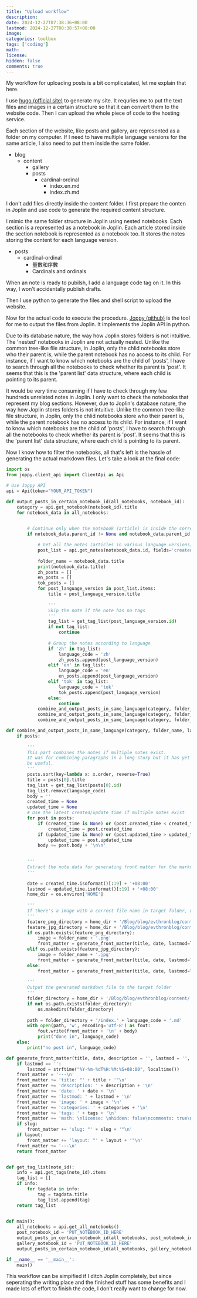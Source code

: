 ```yaml
---
title: "Upload workflow"
description: 
date: 2024-12-27T07:38:36+08:00
lastmod: 2024-12-27T08:38:57+08:00
image: 
categories: toolbox
tags: ['coding']
math: 
license: 
hidden: false
comments: true
---
```


My workflow for uploading posts is a bit complicatated, let me explain that here.

I use [hugo (official site)](https://gohugo.io) to generate my site. It requries me to put the text files and images in a certain structure so that it can convert them to the website code. Then I can upload the whole piece of code to the hosting service.

Each section of the website, like posts and gallery, are represented as a folder on my computer. If I need to have multiple language versions for the same article, I also need to put them inside the same folder.

- blog
  - content
    - gallery
    - posts
        - cardinal-ordinal
          - index.en.md
          - index.zh.md

I don't add files directly inside the content folder. I first prepare the conten in Joplin and use code to generate the required content structure.

I mimic the same folder structure in Joplin using nested notebooks. Each section is a represented as a notebook in Joplin. Each article stored inside the section notebook is represented as a notebook too. It stores the notes storing the content for each language version.

- posts
    - cardinal-ordinal
       - 量數和序數
       - Cardinals and ordinals
 
When an note is ready to pubilsh, I add a language code tag on it. In this way, I won't accidentally publish drafts. 

Then I use python to generate the files and shell script to upload the website.

Now for the actual code to execute the procedure. [Joppy (github)](https://github.com/marph91/joppy) is the tool for me to output the files from Joplin. It implements the Joplin API in python.

Due to its database nature, the way how Joplin stores folders is not intuitive. The 'nested' notebooks in Joplin are not actually nested. Unlike the common tree-like file structure, in Joplin, only the chlid notebooks store who their parent is, while the parent notebook has no access to its child. For instance, if I want to know which notebooks are the child of 'posts', I have to search through all the notebooks to check whether its parent is 'post'. It seems that this is the 'parent list' data structure, where each child is pointing to its parent.

It would be very time consuming if I have to check through my few hundreds unrelated notes in Joplin. I only want to check the notebooks that represent my blog sections. However, due to Joplin's database nature, the way how Joplin stores folders is not intuitive. Unlike the common tree-like file structure, in Joplin, only the chlid notebooks store who their parent is, while the parent notebook has no access to its child. For instance, if I want to know which notebooks are the child of 'posts', I have to search through all the notebooks to check whether its parent is 'post'. It seems that this is the 'parent list' data structure, where each child is pointing to its parent.
 
Now I know how to filter the notebooks, all that's left is the hassle of generating the actual markdown files. Let's take a look at the final code:

```python
import os
from joppy.client_api import ClientApi as Api

# Use Joppy API
api = Api(token="YOUR_API_TOKEN")

def output_posts_in_certain_notebook_id(all_notebooks, notebook_id):
    category = api.get_notebook(notebook_id).title
    for notebook_data in all_notebooks:
    

        # Continue only when the notebook (article) is inside the correct parent notebook (section)
        if notebook_data.parent_id != None and notebook_data.parent_id == notebook_id:

            # Get all the notes (articles in various language versions) inside the notebooks
            post_list = api.get_notes(notebook_data.id, fields='created_time,updated_time,body,order,title,id')
            
            folder_name = notebook_data.title
            print(notebook_data.title)
            zh_posts = []
            en_posts = []
            tok_posts = []
            for post_language_version in post_list.items:
                title = post_language_version.title
                
                '''
                Skip the note if the note has no tags
                '''
                tag_list = get_tag_list(post_language_version.id)
                if not tag_list: 
                    continue
                    
                # Group the notes according to language
                if 'zh' in tag_list: 
                    language_code = 'zh'
                    zh_posts.append(post_language_version)
                elif 'en' in tag_list:
                    language_code = 'en'
                    en_posts.append(post_language_version)
                elif 'tok' in tag_list:
                    language_code = 'tok'
                    tok_posts.append(post_language_version)
                else:
                    continue
            combine_and_output_posts_in_same_language(category, folder_name, 'zh', zh_posts)
            combine_and_output_posts_in_same_language(category, folder_name, 'en', en_posts)
            combine_and_output_posts_in_same_language(category, folder_name, 'tok', tok_posts)

def combine_and_output_posts_in_same_language(category, folder_name, language_code, posts):
    if posts:
    
        '''
        This part combines the notes if multiple notes exist.
        It was for combining paragraphs in a long story but it has yet to
        be useful.
        '''
        posts.sort(key=lambda x: x.order, reverse=True)
        title = posts[0].title
        tag_list = get_tag_list(posts[0].id)
        tag_list.remove(language_code)
        body = ''
        created_time = None
        updated_time = None
        # Use the latest created/update time if multiple notes exist 
        for post in posts:
            if (created_time is None) or (post.created_time < created_time):
                created_time = post.created_time
            if (updated_time is None) or (post.updated_time > updated_time):
                updated_time = post.updated_time
            body += post.body + '\n\n'
        

        '''
        Extract the note data for generating front matter for the markdown file
        '''
        
        date = created_time.isoformat()[:19] + '+08:00'
        lastmod = updated_time.isoformat()[:19] + '+08:00'
        home_dir = os.environ['HOME'] 
        
        '''
        If there's a image with a correct file name in target folder, use that as feature image
        '''
        feature_png_directory = home_dir + '/Blog/blog/evthronblog/content/' + category + '/' + folder_name + '/' + folder_name + '.' + 'png'
        feature_jpg_directory = home_dir + '/Blog/blog/evthronblog/content/' + category + '/' + folder_name + '/' + folder_name + '.' + 'jpg'
        if os.path.exists(feature_png_directory):
            image = folder_name + '.png'
            front_matter = generate_front_matter(title, date, lastmod=lastmod, tags=repr(tag_list), categories=category, image=image)
        elif os.path.exists(feature_jpg_directory):
            image = folder_name + '.jpg'
            front_matter = generate_front_matter(title, date, lastmod=lastmod, tags=repr(tag_list), categories=category, image=image)
        else:
            front_matter = generate_front_matter(title, date, lastmod=lastmod, tags=repr(tag_list), categories=category)
            
        '''
        Output the generated markdown file to the target folder
        '''
        folder_directory = home_dir + '/Blog/blog/evthronblog/content/' + category + '/' + folder_name
        if not os.path.exists(folder_directory):
            os.makedirs(folder_directory)
            
        path = folder_directory + '/index.' + language_code + '.md'
        with open(path, 'w', encoding='utf-8') as fout:
            fout.write(front_matter + '\n' + body)
            print("done in", language_code)
    else:
        print("no post in", language_code)

def generate_front_matter(title, date, description = '', lastmod = '', image = '', categories = '', tags = '', slug = '', layout = '') -> str:
    if lastmod == '':
        lastmod = strftime("%Y-%m-%dT%H:%M:%S+08:00", localtime())
    front_matter = '---\n'
    front_matter += 'title: "' + title + '"\n'
    front_matter += 'description: ' + description + '\n'
    front_matter += 'date: ' + date + '\n'
    front_matter += 'lastmod: ' + lastmod + '\n'
    front_matter += 'image: ' + image + '\n'
    front_matter += 'categories: ' + categories + '\n'
    front_matter += 'tags: ' + tags + '\n'
    front_matter += 'math: \nlicense: \nhidden: false\ncomments: true\n'
    if slug:
        front_matter += 'slug: "' + slug + '"\n'
    if layout:
        front_matter += 'layout: "' + layout + '"\n'
    front_matter += '---\n'
    return front_matter


def get_tag_list(note_id):
    info = api.get_tags(note_id).items
    tag_list = []
    if info:
        for tagdata in info:
            tag = tagdata.title
            tag_list.append(tag)
    return tag_list
               

def main():
    all_notebooks = api.get_all_notebooks()
    post_notebook_id = 'PUT_NOTEBOOK_ID_HERE'
    output_posts_in_certain_notebook_id(all_notebooks, post_notebook_id)
    gallery_notebook_id = 'PUT_NOTEBOOK_ID_HERE'
    output_posts_in_certain_notebook_id(all_notebooks, gallery_notebook_id)

if __name__ == '__main__':
    main()
```

This workflow can be simpified if I ditch Joplin completely, but since seperating the writing place and the finished stuff has some benefits and I made lots of effort to finish the code, I don't really want to change for now.

